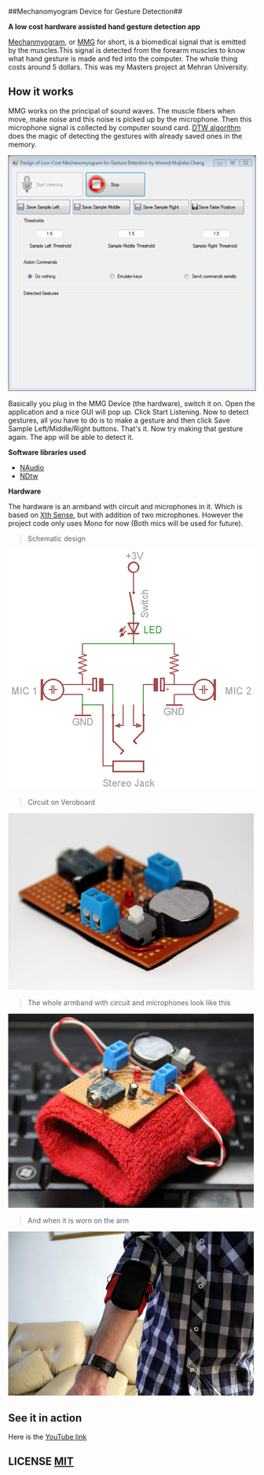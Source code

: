 ##Mechanomyogram Device for Gesture Detection##

**A low cost hardware assisted hand gesture detection app**

[Mechanmyogram](https://en.wikipedia.org/wiki/Mechanomyogram), or [MMG](https://en.wikipedia.org/wiki/Mechanomyogram) for short, is a biomedical signal that is emitted by the muscles.This signal is detected from the forearm muscles to know what hand gesture is made and fed into the computer. The whole thing costs around 5 dollars. This was my Masters project at Mehran University.

## How it works
MMG works on the principal of sound waves. The muscle fibers when move, make noise and this noise is picked up by the microphone. Then this microphone signal is collected by computer sound card. [DTW algorithm](https://en.wikipedia.org/wiki/Dynamic_time_warping) does the magic of detecting the gestures with already saved ones in the memory.

![MMG Device Screenshot](MainScreen.PNG?raw=true)

Basically you plug in the MMG Device (the hardware), switch it on. Open the application and a nice GUI will pop up. Click Start Listening. Now to detect gestures, all you have to do is to make a gesture and then click Save Sample Left/Middle/Right buttons. That's it. Now try making that gesture again. The app will be able to detect it. 

**Software libraries used**

 - [NAudio](https://github.com/naudio/NAudio)
 - [NDtw](https://github.com/doblak/ndtw)
 
**Hardware**
 
The hardware is an armband with circuit and microphones in it. Which is based on [Xth Sense](http://res.marcodonnarumma.com/category/project-xth-sense/hardware-design/), but with addition of two microphones. However the project code only uses Mono for now (Both mics will be used for future). 

> Schematic design

![Schematic](Circuit.png?raw=true)


> Circuit on Veroboard

![Circuit](Circuit_Real.PNG?raw=true)


> The whole armband with circuit and microphones look like this

![Armband](Armband.PNG?raw=true)


> And when it is worn on the arm

![Armband worn](Worn.PNG?raw=true)

## See it in action
Here is the [YouTube link](https://www.youtube.com/watch?v=y2k2RjonWgw)

## LICENSE  [MIT](LICENSE.md)
